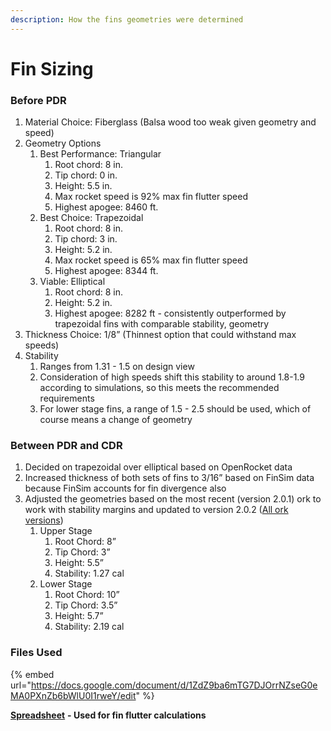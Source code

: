 ```yaml
---
description: How the fins geometries were determined
---
```


# Fin Sizing

### Before PDR

1. Material Choice: Fiberglass (Balsa wood too weak given geometry and speed)
2. Geometry Options
   1. Best Performance: Triangular
      1. Root chord: 8 in.
      2. Tip chord: 0 in.
      3. Height: 5.5 in.
      4. Max rocket speed is 92% max fin flutter speed
      5. Highest apogee: 8460 ft.
   2. Best Choice: Trapezoidal
      1. Root chord: 8 in.
      2. Tip chord: 3 in.
      3. Height: 5.2 in.
      4. Max rocket speed is 65% max fin flutter speed
      5. Highest apogee: 8344 ft.
   3. Viable: Elliptical
      1. Root chord: 8 in.
      2. Height: 5.2 in.
      3. Highest apogee: 8282 ft - consistently outperformed by trapezoidal fins with comparable stability, geometry
3. Thickness Choice: 1/8” (Thinnest option that could withstand max speeds)
4. Stability
   1. Ranges from 1.31 - 1.5 on design view
   2. Consideration of high speeds shift this stability to around 1.8-1.9 according to simulations, so this meets the recommended requirements
   3. For lower stage fins, a range of 1.5 - 2.5 should be used, which of course means a change of geometry

### Between PDR and CDR

1. Decided on trapezoidal over elliptical based on OpenRocket data
2. Increased thickness of both sets of fins to 3/16” based on FinSim data because FinSim accounts for fin divergence also
3. Adjusted the geometries based on the most recent (version 2.0.1) ork to work with stability margins and updated to version 2.0.2 ([All ork versions](https://drive.google.com/drive/u/0/folders/13vuME98Goo64ToEPxMPIjDIPy4-IvKFT))&#x20;
   1. Upper Stage
      1. Root Chord: 8”
      2. Tip Chord: 3”
      3. Height: 5.5”
      4. Stability: 1.27 cal
   2. Lower Stage
      1. Root Chord: 10”
      2. Tip Chord: 3.5”
      3. Height: 5.7”
      4. Stability: 2.19 cal

### Files Used

{% embed url="https://docs.google.com/document/d/1ZdZ9ba6mTG7DJOrrNZseG0eMA0PXnZb6bWlU0I1rweY/edit" %}

[**Spreadsheet**](https://docs.google.com/spreadsheets/d/1UudalR3tthVuBF3Y9PU93paA0vcJeHNFAKbkoaKNTLI/edit#gid=0) **- Used for fin flutter calculations**
